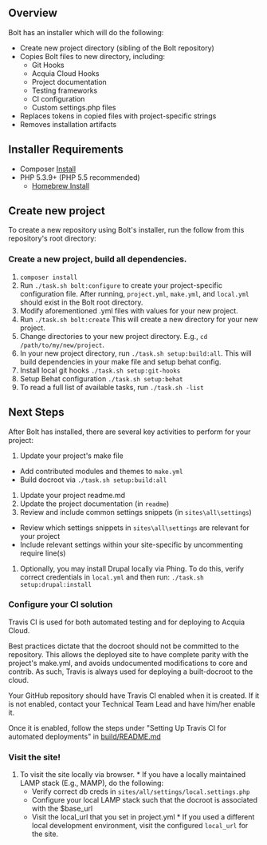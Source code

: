 ## Overview

Bolt has an installer which will do the following:

* Create new project directory (sibling of the Bolt repository)
* Copies Bolt files to new directory, including:
  * Git Hooks
  * Acquia Cloud Hooks
  * Project documentation
  * Testing frameworks
  * CI configuration
  * Custom settings.php files
* Replaces tokens in copied files with project-specific strings
* Removes installation artifacts

## Installer Requirements

* Composer [Install](https://getcomposer.org/doc/00-intro.md#globally)
* PHP 5.3.9+ (PHP 5.5 recommended)
  * [Homebrew Install](https://lastzero.net/2013/08/howto-install-php-5-5-and-phpunit-on-os-x-via-homebrew/)

## Create new project

To create a new repository using Bolt's installer, run the
follow from this repository's root directory:

### Create a new project, build all dependencies.

  1. `composer install`
  1. Run `./task.sh bolt:configure` to create your
     project-specific configuration file. After running, `project.yml`, `make.yml`,
     and `local.yml` should exist in the Bolt root directory.
  1. Modify aforementioned .yml files with values for your new project.
  1. Run `./task.sh bolt:create`
     This will create a new directory for your new project.
  1. Change directories to your new project directory. E.g., `cd /path/to/my/new/project`.
  1. In your new project directory, run `./task.sh setup:build:all`.
     This will build dependencies in your make file and setup behat config.
  1. Install local git hooks `./task.sh setup:git-hooks`
  1. Setup Behat configuration `./task.sh setup:behat`
  1. To read a full list of available tasks, run `./task.sh -list`
     
## Next Steps

After Bolt has installed, there are several key activities to perform for your project:

1. Update your project's make file
  * Add contributed modules and themes to `make.yml`
  * Build docroot via `./task.sh setup:build:all`
1. Update your project readme.md
1. Update the project documentation (in `readme`)
1. Review and include common settings snippets (in `sites\all\settings`)
  * Review which settings snippets in `sites\all\settings` are relevant for your project
  * Include relevant settings within your site-specific by uncommenting require line(s)
1. Optionally, you may install Drupal locally via Phing. To do this, verify correct
   credentials in `local.yml` and then run:
   `./task.sh setup:drupal:install`

### Configure your CI solution

Travis CI is used for both automated testing and for deploying to Acquia Cloud.

Best practices dictate that the docroot should not be committed to the
repository. This allows the deployed site to have complete parity with the 
project's make.yml, and avoids undocumented modifications to core and contrib.
As such, Travis is always used for deploying a built-docroot to the cloud.

Your GitHub repository should have Travis CI enabled when it is created. If it
is not enabled, contact your Technical Team Lead and have him/her enable it.

Once it is enabled, follow the steps under 
"Setting Up Travis CI for automated deployments" in [build/README.md](/build/README.md)

### Visit the site!

  1. To visit the site locally via browser.
    * If you have a locally maintained LAMP stack (E.g., MAMP), do the following:
      * Verify correct db creds in `sites/all/settings/local.settings.php`
      * Configure your local LAMP stack such that the docroot is associated with the $base_url
      * Visit the local_url that you set in project.yml
    * If you used a different local development environment, visit the configured `local_url` for the site.

